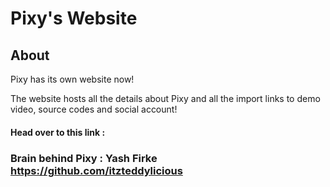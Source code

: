 # __Pixy's Website__

## __About__
Pixy has its own website now!

The website hosts all the details about Pixy and all the import links to demo video, source codes and social account!

#### __Head over to this link__ :

### Brain behind Pixy : Yash Firke <https://github.com/itzteddylicious>

